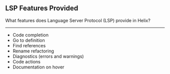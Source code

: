 ## LSP Features Provided

What features does Language Server Protocol (LSP) provide in Helix?

---

- Code completion
- Go to definition
- Find references
- Rename refactoring
- Diagnostics (errors and warnings)
- Code actions
- Documentation on hover

